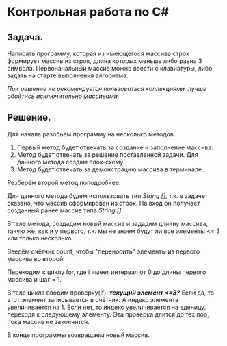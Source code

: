 # Контрольная работа по С#
## Задача.
Написать программу, которая из имеющегося массива строк формирует массив из строк, длина которых меньше либо равна 3 символа. Первоначальный массив можно ввести с клавиатуры, либо задать на старте выполнения алгоритма.

*При решение не рекомендуется пользоваться коллекциями, лучше обойтись исключительно массивами.*

## Решение.
Для начала разобьём программу на несколько методов.
1. Первый метод будет отвечать за создание и заполнение массива.
2. Метод будет отвечать за решение поставленной задачи. Для данного метода создам блок-схему.
3. Метод будет отвечать за демонстрацию массива в терминале. 

Резберём второй метод поподробнее.

Для данного метода будем использовать тип *String []*, т.к. в задаче сказано, что массив сформирован из строк. На вход он получает созданный ранее массив типа *String []*.

В теле метода, создадим новый массив и зададим длинну массива, такую же, как и у первого, т.к. мы не знаем будут ли все элементы <= 3 или только несколько.

Введём счётчик count, чтобы "переносить" элементы из первого массива во второй.

Переходим к циклу for, где i имеет интервал от 0 до длины первого массива и шаг = 1. 

В теле цикла вводим проверку(if): ***текущий элемент <=3?*** Если да, то этот элемент записывается в счётчик. А индекс элемента увеличивается на 1. Если нет, то индекс увеличивается на еденицу, переходя к следующему элементу. Эта проверка длится до тех пор, пока массив не закончится.

В конце программы возвращаем новый массив.
